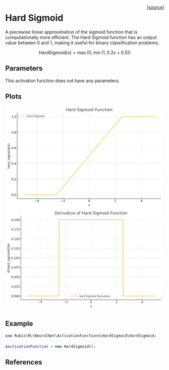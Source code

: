 <span style="float:right;"><a href="https://github.com/RubixML/ML/blob/master/src/NeuralNet/ActivationFunctions/HardSigmoid/HardSigmoid.php">[source]</a></span>

# Hard Sigmoid
A piecewise linear approximation of the sigmoid function that is computationally more efficient. The Hard Sigmoid function has an output value between 0 and 1, making it useful for binary classification problems.

$$
\text{HardSigmoid}(x) = \max\left(0,\min\left(1, 0.2x + 0.5\right)\right)
$$

## Parameters
This activation function does not have any parameters.

## Plots
<img src="../../images/activation-functions/hard-sigmoid.png" alt="Hard Sigmoid Function" width="500" height="auto">

<img src="../../images/activation-functions/hard-sigmoid-derivative.png" alt="Hard Sigmoid Derivative" width="500" height="auto">

## Example
```php
use Rubix\ML\NeuralNet\ActivationFunctions\HardSigmoid\HardSigmoid;

$activationFunction = new HardSigmoid();
```

## References
[1]: https://en.wikipedia.org/wiki/Hard_sigmoid
